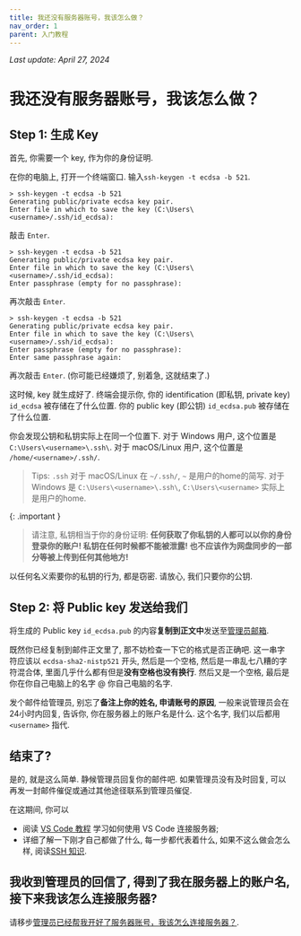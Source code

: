 ```yaml
---
title: 我还没有服务器账号，我该怎么做？
nav_order: 1
parent: 入门教程
---
```


*Last update: April 27, 2024*


# 我还没有服务器账号，我该怎么做？

## Step 1: 生成 Key

首先, 你需要一个 key, 作为你的身份证明.

在你的电脑上, 打开一个终端窗口. 输入`ssh-keygen -t ecdsa -b 521`.

~~~ text
> ssh-keygen -t ecdsa -b 521
Generating public/private ecdsa key pair.
Enter file in which to save the key (C:\Users\<username>/.ssh/id_ecdsa):
~~~

敲击 `Enter`.

~~~ text
> ssh-keygen -t ecdsa -b 521
Generating public/private ecdsa key pair.
Enter file in which to save the key (C:\Users\<username>/.ssh/id_ecdsa):
Enter passphrase (empty for no passphrase):
~~~

再次敲击 `Enter`.

~~~ text
> ssh-keygen -t ecdsa -b 521
Generating public/private ecdsa key pair.
Enter file in which to save the key (C:\Users\<username>/.ssh/id_ecdsa):
Enter passphrase (empty for no passphrase):
Enter same passphrase again:
~~~

再次敲击 `Enter`. (你可能已经嫌烦了, 别着急, 这就结束了.)

这时候, key 就生成好了. 终端会提示你, 你的 identification (即私钥, private key) `id_ecdsa` 被存储在了什么位置. 你的 public key (即公钥) `id_ecdsa.pub` 被存储在了什么位置.

你会发现公钥和私钥实际上在同一个位置下. 对于 Windows 用户, 这个位置是 `C:\Users\<username>\.ssh\`. 对于 macOS/Linux 用户, 这个位置是 `/home/<username>/.ssh/`.

> Tips: `.ssh` 对于 macOS/Linux 在 `~/.ssh/`, `~` 是用户的home的简写. 对于 Windows 是 `C:\Users\<username>\.ssh\`, `C:\Users\<username>` 实际上是用户的home.

{: .important }
> 请注意, 私钥相当于你的身份证明: **任何获取了你私钥的人都可以以你的身份登录你的账户! 私钥在任何时候都不能被泄露! 也不应该作为网盘同步的一部分等被上传到任何其他地方!**

以任何名义索要你的私钥的行为, 都是窃密. 请放心, 我们只要你的公钥.

## Step 2: 将 Public key 发送给我们

将生成的 Public key `id_ecdsa.pub` 的内容**复制到正文中**发送至[管理员邮箱](mailto:cash_admin@163.com).

既然你已经复制到邮件正文里了, 那不妨检查一下它的格式是否正确吧. 这一串字符应该以 `ecdsa-sha2-nistp521` 开头, 然后是一个空格, 然后是一串乱七八糟的字符混合体, 里面几乎什么都有但是**没有空格也没有换行**. 然后又是一个空格, 最后是你在你自己电脑上的名字 @ 你自己电脑的名字.

发个邮件给管理员, 别忘了**备注上你的姓名, 申请账号的原因**, 一般来说管理员会在24小时内回复, 告诉你, 你在服务器上的账户名是什么. 这个名字, 我们以后都用 `<username>` 指代.

## 结束了?

是的, 就是这么简单. 静候管理员回复你的邮件吧. 如果管理员没有及时回复, 可以再发一封邮件催促或通过其他途径联系到管理员催促.

在这期间, 你可以

- 阅读 [VS Code 教程](../knowledge/vscode) 学习如何使用 VS Code 连接服务器;
- 详细了解一下刚才自己都做了什么, 每一步都代表着什么, 如果不这么做会怎么样, 阅读[SSH 知识](../knowledge/ssh).

## 我收到管理员的回信了, 得到了我在服务器上的账户名, 接下来我该怎么连接服务器?

请移步[管理员已经帮我开好了服务器账号，我该怎么连接服务器？](how-can-i-connect).
